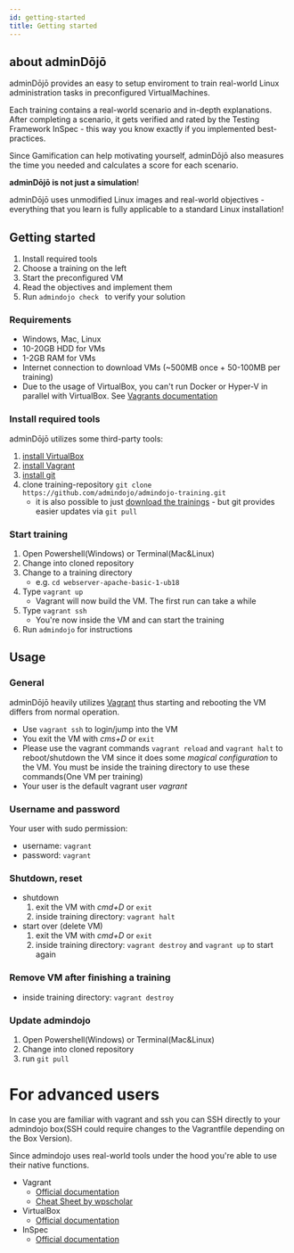 ```yaml
---
id: getting-started
title: Getting started
---
```


## about adminDōjō

adminDōjō provides an easy to setup enviroment to train real-world Linux administration tasks in preconfigured VirtualMachines.

Each training contains a real-world scenario and in-depth explanations.
After completing a scenario, it gets verified and rated by the Testing Framework InSpec - this way you know exactly if you implemented best-practices.

Since Gamification can help motivating yourself, adminDōjō also measures the time you needed and calculates a score for each scenario. 

**adminDōjō is not just a simulation**!

adminDōjō uses unmodified Linux images and real-world objectives - everything that you learn is fully applicable to a standard Linux installation! 

## Getting started 

1. Install required tools
2. Choose a training on the left
3. Start the preconfigured VM
4. Read the objectives and implement them
5. Run `admindojo check ` to verify your solution


### Requirements
- Windows, Mac, Linux
- 10-20GB HDD for VMs
- 1-2GB RAM for VMs
- Internet connection to download VMs (~500MB once + 50-100MB per training)
- Due to the usage of VirtualBox, you can't run Docker or Hyper-V in parallel with VirtualBox. See [Vagrants documentation](https://www.vagrantup.com/docs/installation/)


### Install required tools
adminDōjō utilizes some third-party tools: 

1. [install VirtualBox](https://www.virtualbox.org/)
2. [install Vagrant](https://www.vagrantup.com/downloads.html)
3. [install git](https://git-scm.com/downloads) 
4. clone training-repository `git clone https://github.com/admindojo/admindojo-training.git`
    - it is also possible to just [download the trainings](https://github.com/admindojo/admindojo-training/archive/master.zip) - but git provides easier updates via `git pull` 

### Start training
1. Open Powershell(Windows) or Terminal(Mac&Linux)
2. Change into cloned repository
3. Change to a training directory
    - e.g. `cd webserver-apache-basic-1-ub18`
4. Type `vagrant up`
    - Vagrant will now build the VM. The first run can take a while 
5. Type `vagrant ssh`
    - You're now inside the VM and can start the training
6. Run `admindojo` for instructions

## Usage
### General
adminDōjō heavily utilizes [Vagrant](https://www.vagrantup.com) thus starting and rebooting the VM differs from normal operation.

- Use `vagrant ssh` to login/jump into the VM
- You exit the VM with _cms+D_ or `exit`
- Please use the vagrant commands `vagrant reload` and `vagrant halt` to reboot/shutdown the VM since it does some _magical configuration_ to the VM. You must be inside the training directory to use these commands(One VM per training)
- Your user is the default vagrant user _vagrant_

### Username and password

Your user with sudo permission:
- username: `vagrant`
- password: `vagrant`

### Shutdown, reset

- shutdown
    1. exit the VM with _cmd+D_ or `exit`
    2. inside training directory: `vagrant halt`
- start over (delete VM)
    1. exit the VM with _cmd+D_ or `exit`
    2. inside training directory: `vagrant destroy` and `vagrant up` to start again
    
### Remove VM after finishing a training
- inside training directory: `vagrant destroy`

### Update admindojo
1. Open Powershell(Windows) or Terminal(Mac&Linux)
2. Change into cloned repository
3. run `git pull`


# For advanced users

In case you are familiar with vagrant and ssh you can SSH directly to your admindojo box(SSH could require changes to the Vagrantfile depending on the Box Version).

Since admindojo uses real-world tools under the hood you're able to use their native functions.

- Vagrant 
    - [Official documentation](https://www.vagrantup.com/docs/cli/)
    - [Cheat Sheet by wpscholar](https://gist.github.com/wpscholar/a49594e2e2b918f4d0c4)
- VirtualBox
    - [Official documentation](https://www.virtualbox.org/wiki/End-user_documentation)
- InSpec 
    - [Official documentation](https://www.inspec.io/docs/reference/cli/)